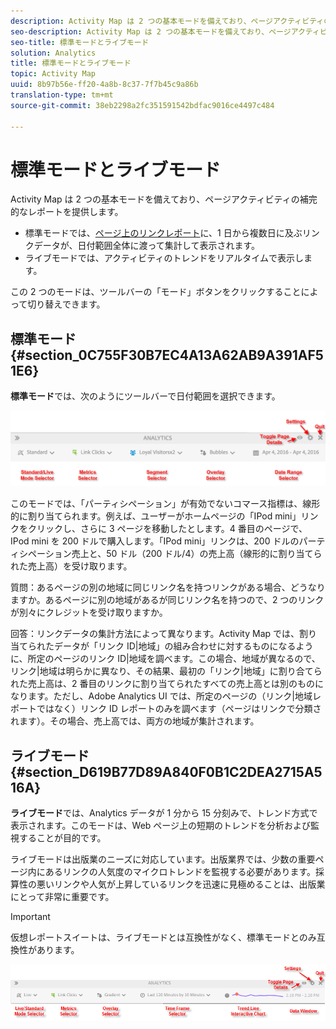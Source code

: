 ```yaml
---
description: Activity Map は 2 つの基本モードを備えており、ページアクティビティの補完的なレポートを提供します。
seo-description: Activity Map は 2 つの基本モードを備えており、ページアクティビティの補完的なレポートを提供します。
seo-title: 標準モードとライブモード
solution: Analytics
title: 標準モードとライブモード
topic: Activity Map
uuid: 8b97b56e-ff20-4a8b-8c37-7f7b45c9a86b
translation-type: tm+mt
source-git-commit: 38eb2298a2fc351591542bdfac9016ce4497c484

---
```



# 標準モードとライブモード

Activity Map は 2 つの基本モードを備えており、ページアクティビティの補完的なレポートを提供します。

* 標準モードでは、[ページ上のリンクレポート](/help/analyze/activity-map/activitymap-links-report.md)に、1 日から複数日に及ぶリンクデータが、日付範囲全体に渡って集計して表示されます。
* ライブモードでは、アクティビティのトレンドをリアルタイムで表示します。

この 2 つのモードは、ツールバーの「モード」ボタンをクリックすることによって切り替えできます。

## 標準モード {#section_0C755F30B7EC4A13A62AB9A391AF51E6}

**標準モード**&#x200B;では、次のようにツールバーで日付範囲を選択できます。

![](assets/standard_mode.png)

このモードでは、「パーティシペーション」が有効でないコマース指標は、線形的に割り当てられます。例えば、ユーザーがホームページの「IPod mini」リンクをクリックし、さらに 3 ページを移動したとします。4 番目のページで、IPod mini を 200 ドルで購入します。「IPod mini」リンクは、200 ドルのパーティシペーション売上と、50 ドル（200 ドル/4）の売上高（線形的に割り当てられた売上高）を受け取ります。

質問：あるページの別の地域に同じリンク名を持つリンクがある場合、どうなりますか。あるページに別の地域があるが同じリンク名を持つので、2 つのリンクが別々にクレジットを受け取りますか。

回答：リンクデータの集計方法によって異なります。Activity Map では、割り当てられたデータが「リンク ID|地域」の組み合わせに対するものになるように、所定のページのリンク ID|地域を調べます。この場合、地域が異なるので、リンク|地域は明らかに異なり、その結果、最初の「リンク|地域」に割り合てられた売上高は、2 番目のリンクに割り当てられたすべての売上高とは別のものになります。ただし、Adobe Analytics UI では、所定のページの（リンク|地域レポートではなく）リンク ID レポートのみを調べます（ページはリンクで分類されます）。その場合、売上高では、両方の地域が集計されます。

## ライブモード {#section_D619B77D89A840F0B1C2DEA2715A516A}

**ライブモード**&#x200B;では、Analytics データが 1 分から 15 分刻みで、トレンド方式で表示されます。このモードは、Web ページ上の短期のトレンドを分析および監視することが目的です。

ライブモードは出版業のニーズに対応しています。出版業界では、少数の重要ページ内にあるリンクの人気度のマイクロトレンドを監視する必要があります。採算性の悪いリンクや人気が上昇しているリンクを迅速に見極めることは、出版業にとって非常に重要です。

>[!IMPORTANT]
>
>仮想レポートスイートは、ライブモードとは互換性がなく、標準モードとのみ互換性があります。

![](assets/live_mode.png)

